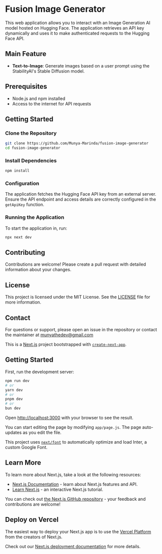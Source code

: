 # Fusion Image Generator

This web application allows you to interact with an Image Generation AI model hosted on Hugging Face. The application retrieves an API key dynamically and uses it to make authenticated requests to the Hugging Face API.

## Main Feature

- **Text-to-Image**: Generate images based on a user prompt using the StabilityAI's Stable Diffusion model.

## Prerequisites

- Node.js and npm installed
- Access to the internet for API requests

## Getting Started

### Clone the Repository

```bash
git clone https://github.com/Munya-Marinda/fusion-image-generator
cd fusion-image-generator
```

### Install Dependencies

```bash
npm install
```

### Configuration

The application fetches the Hugging Face API key from an external server. Ensure the API endpoint and access details are correctly configured in the `getApiKey` function.

### Running the Application

To start the application in, run:

```bash
npx next dev
```

## Contributing

Contributions are welcome! Please create a pull request with detailed information about your changes.

## License

This project is licensed under the MIT License. See the [LICENSE](LICENSE) file for more information.

## Contact

For questions or support, please open an issue in the repository or contact the maintainer at munyathedev@gmail.com

This is a [Next.js](https://nextjs.org/) project bootstrapped with [`create-next-app`](https://github.com/vercel/next.js/tree/canary/packages/create-next-app).

## Getting Started

First, run the development server:

```bash
npm run dev
# or
yarn dev
# or
pnpm dev
# or
bun dev
```

Open [http://localhost:3000](http://localhost:3000) with your browser to see the result.

You can start editing the page by modifying `app/page.js`. The page auto-updates as you edit the file.

This project uses [`next/font`](https://nextjs.org/docs/basic-features/font-optimization) to automatically optimize and load Inter, a custom Google Font.

## Learn More

To learn more about Next.js, take a look at the following resources:

- [Next.js Documentation](https://nextjs.org/docs) - learn about Next.js features and API.
- [Learn Next.js](https://nextjs.org/learn) - an interactive Next.js tutorial.

You can check out [the Next.js GitHub repository](https://github.com/vercel/next.js/) - your feedback and contributions are welcome!

## Deploy on Vercel

The easiest way to deploy your Next.js app is to use the [Vercel Platform](https://vercel.com/new?utm_medium=default-template&filter=next.js&utm_source=create-next-app&utm_campaign=create-next-app-readme) from the creators of Next.js.

Check out our [Next.js deployment documentation](https://nextjs.org/docs/deployment) for more details.
